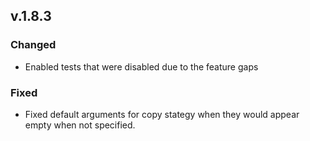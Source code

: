 ## v.1.8.3
### Changed
* Enabled tests that were disabled due to the feature gaps
### Fixed
* Fixed default arguments for copy stategy when they would appear empty when not specified.
